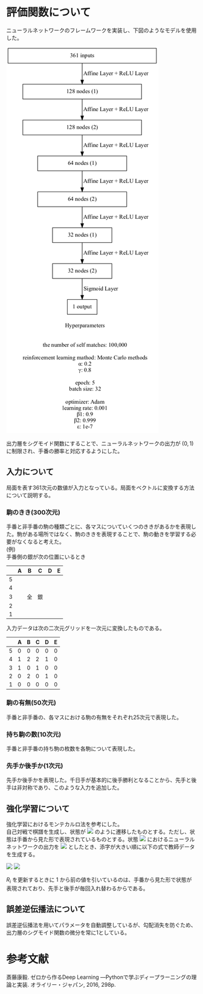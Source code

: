 # 評価関数について

ニューラルネットワークのフレームワークを実装し、下図のようなモデルを使用した。

![model](neural_network/model.png)

出力層をシグモイド関数にすることで、ニューラルネットワークの出力が $(0,1)$ に制限され、手番の勝率と対応するようにした。

## 入力について

局面を表す361次元の数値が入力となっている。局面をベクトルに変換する方法について説明する。

### 駒のきき(300次元)

手番と非手番の駒の種類ごとに、各マスについていくつのききがあるかを表現した。駒がある場所ではなく、駒のききを表現することで、駒の動きを学習する必要がなくなると考えた。<br>
(例)<br>
手番側の銀が次の位置にいるとき

|     | A   | B   | C   | D   | E   | 
| --- | --- | --- | --- | --- | --- | 
| 5   |     |     |     |     |     | 
| 4   |     |     |     |     |     | 
| 3   |     | 全  | 銀  |     |     | 
| 2   |     |     |     |     |     | 
| 1   |     |     |     |     |     | 

入力データは次の二次元グリッドを一次元に変換したものである。

|     | A   | B   | C   | D   | E   | 
| --- | --- | --- | --- | --- | --- | 
| 5   | 0   | 0   | 0   | 0   | 0   | 
| 4   | 1   | 2   | 2   | 1   | 0   | 
| 3   | 1   | 0   | 1   | 0   | 0   | 
| 2   | 0   | 2   | 0   | 1   | 0   | 
| 1   | 0   | 0   | 0   | 0   | 0   | 

### 駒の有無(50次元)

手番と非手番の、各マスにおける駒の有無をそれぞれ25次元で表現した。

### 持ち駒の数(10次元)

手番と非手番の持ち駒の枚数を各駒について表現した。

### 先手か後手か(1次元)

先手か後手かを表現した。千日手が基本的に後手勝利となることから、先手と後手は非対称であり、このような入力を追加した。

## 強化学習について

強化学習におけるモンテカルロ法を参考にした。<br>
自己対戦で棋譜を生成し、状態が
<img src="https://latex.codecogs.com/gif.latex?\inline&space;s_0,s_1,...,s_n"/>
のように遷移したものとする。ただし、状態は手番から見た形で表現されているものとする。状態
<img src="https://latex.codecogs.com/gif.latex?\inline&space;s_i"/>
におけるニューラルネットワークの出力を
<img src="https://latex.codecogs.com/gif.latex?\inline&space;V(s_i)"/>
としたとき、添字が大きい順に以下の式で教師データを生成する。

<img src="https://latex.codecogs.com/gif.latex?V(s_i)&space;\leftarrow&space;(1-\alpha)V(s_i)+\alpha&space;R_{i}"/>
<!-- $$ V(s_i) \leftarrow (1-\alpha)V(s_i) + \alpha R_{i} $$ -->

<img src="https://latex.codecogs.com/gif.latex?R_i&space;=&space;\left\{\begin{array}{ll}1-{(1-\gamma)V(s_{i+1}}+\gamma&space;R_{i+1})&(i<n)\\0&(i=n)\end{array}\right."/>
<!--
$$ R_i =
\left\{
\begin{array}{ll}
1 - {(1-\gamma)V(s_{i+1}} + \gamma R_{i+1}) & (i < n) \\
0 & (i = n)
\end{array}
\right.$$
-->

$R_i$ を更新するときに $1$ から前の値を引いているのは、手番から見た形で状態が表現されており、先手と後手が毎回入れ替わるからである。<br>

## 誤差逆伝播法について

誤差逆伝播法を用いてパラメータを自動調整しているが、勾配消失を防ぐため、出力層のシグモイド関数の微分を常に1としている。


# 参考文献
斎藤康毅. ゼロから作るDeep Learning ―Pythonで学ぶディープラーニングの理論と実装. オライリー・ジャパン, 2016, 298p.
